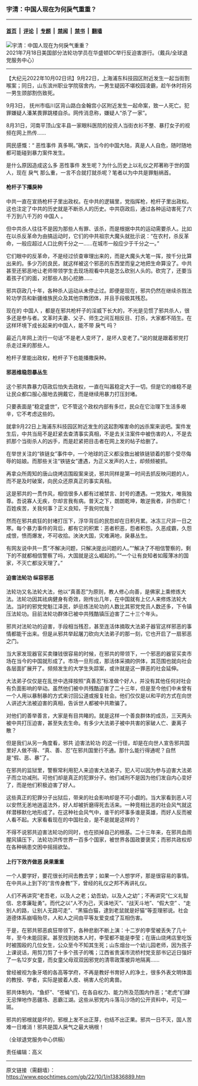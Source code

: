 ### 宇清：中国人现在为何戾气重重？

---

#### [首页](../../../..?n13836889) &nbsp;|&nbsp; [评论](../../../../../epoch-comment?n13836889) &nbsp;|&nbsp; [专题](../../../../../epoch-special?n13836889) &nbsp;|&nbsp; [禁闻](../../../../../epoch-news?n13836889) &nbsp;|&nbsp; [禁书](../../../../../books?n13836889) &nbsp;|&nbsp; [翻墙](https://github.com/gfw-breaker/nogfw/blob/master/README.md?n13836889)


<div><img alt="宇清：中国人现在为何戾气重重？" class="attachment-djy_600_400 size-djy_600_400 wp-post-image" src="https://i.epochtimes.com/assets/uploads/2022/10/id13836892-2022-10-01_131600-600x400.jpg"/>
<div class="caption">
 2021年7月18日美国部分法轮功学员在华盛顿DC举行反迫害游行。（戴兵/全球退党服务中心）
</div></div><hr/><div class="post_content" id="artbody" itemprop="articleBody">
 <!-- article content begin -->
 <p>
  【大纪元2022年10月02日讯】9月22日，上海浦东科技园区附近发生一起当街割喉案；同日，山东滨州职业学院宿舍内，一男生疑因不堪校园凌霸，趁午休时将另一男生颈部割伤致死。
 </p>
 <p>
  9月3日， 抚州市临川区背山路白金翰宫小区附近发生一起命案，致一人死亡。犯罪嫌疑人潘某畏罪跳楼自杀。网传消息称，嫌疑人“杀了一家”。
 </p>
 <p>
  8月31日，河南平顶山宝丰县一家眼科医院的投资人当街衣衫不整、暴打女子的视频在网上热传……
 </p>
 <p>
  网民感慨：“
  <ok href="https://www.epochtimes.com/gb/tag/%E6%81%B6%E6%80%A7%E4%BA%8B%E4%BB%B6.html">
   恶性事件
  </ok>
  真多啊。”确实，当今的中国大陆，真是人人自危，随时随地都可能碰到暴力案件发生。
 </p>
 <p>
  是什么原因造成这么多
  <ok href="https://www.epochtimes.com/gb/tag/%E6%81%B6%E6%80%A7%E4%BA%8B%E4%BB%B6.html">
   恶性事件
  </ok>
  发生呢？为什么历史上以礼仪之邦著称于世的国人，现在
  <ok href="https://www.epochtimes.com/gb/tag/%E6%88%BE%E6%B0%94.html">
   戾气
  </ok>
  那么重，一言不合就打就杀呢？笔者以为中共是罪魁祸首。
 </p>
 <h4>
  枪杆子下播戾种
 </h4>
 <p>
  中共一直在宣扬枪杆子里出政权。在中共的逻辑里，党指挥枪，枪杆子里出政权。这也注定了中共的历史就是不断杀人的历史。中共窃政后，通过各种运动害死了六千万到八千万的
  <ok href="https://www.epochtimes.com/gb/tag/%E4%B8%AD%E5%9B%BD%E4%BA%BA.html">
   中国人
  </ok>
  。
 </p>
 <p>
  但中共杀人往往不是因为那些人有罪、该杀，而是根据中共的运动需要杀人。比如在以杀反革命为由搞运动时，它们的中共祖宗大魔头就批示说：“在农村，杀反革命，一般应超过人口比例千分之一……在城市一般应少于千分之一。”
 </p>
 <p>
  它们眼中的反革命，不是经过侦查审理出来的，而是大魔头大笔一挥，按千分比算出来的。多少万的良民，就这样被这个邪恶的东西堂而皇之地把生命算没了。中共甚至还邪恶地让老师带领学生去现场观看中共是怎么砍别人头的。砍完了，还要当着孩子们的面，对那些人剖心挖肺……
 </p>
 <p>
  邪共窃政几十年，各种杀人运动从未停止过。即便是现在，邪共仍然在继续杀戮法轮功学员和新疆维族民众及其他宗教团体，并且手段极其残忍。
 </p>
 <p>
  现在的
  <ok href="https://www.epochtimes.com/gb/tag/%E4%B8%AD%E5%9B%BD%E4%BA%BA.html">
   中国人
  </ok>
  ，都是在邪共枪杆子的淫威下长大的，不光是见惯了邪共杀人，很多还是参与者。文革时夫妻、父子、师生之间互相反目、打杀，大家都不陌生。在这样环境下成长起来的中国人，能不带
  <ok href="https://www.epochtimes.com/gb/tag/%E6%88%BE%E6%B0%94.html">
   戾气
  </ok>
  吗？
 </p>
 <p>
  最近几年网上流行一句话“不是老人变坏了，是坏人变老了。”说的就是跟着邪党打杀走过来的那些人。
 </p>
 <p>
  枪杆子里能出政权，枪杆子下也能播撒戾种。
 </p>
 <h4>
  邪恶维稳怨暴丛生
 </h4>
 <p>
  这个邪共靠暴力窃政后怕失去政权，一直在叫嚣稳定大于一切。但是它的维稳不是让民众都口服心服地去拥戴它，而是继续用暴力打压封堵。
 </p>
 <p>
  只要表面是“稳定盛世”，它不管这个政权内部有多烂，民众在它治理下生活多艰辛，它不考虑这些的。
 </p>
 <p>
  就拿9月22日上海浦东科技园区附近发生的这起割喉害命的凶杀案来说吧。案件发生后，中共当局不是赶紧去查清事实真相，不是去关注案件中被伤害的人，不是去抓那个当街杀人的凶手，而是赶紧把目击者在网上发的帖子给删了。
 </p>
 <p>
  在举世关注的“铁链女”事件中，一个地球的正义都没救出被铁链锁着的那个受尽侮辱的姑娘。而那些关注“铁链女”遭遇，为正义发声的人士，却频频被抓。
 </p>
 <p>
  再拿众所周知的唐山烧烤店围殴案来说，邪共同样是第一时间去抓反映问题的人，而不是及时破案，向民众还原真正的事实真相。
 </p>
 <p>
  这是邪共的一贯作风，相信很多人都有过被禁言、封号的遭遇。一党独大，唯我独尊。吾说寡人无疾，尔却言我有病。普天之下，朗朗乾坤，敢逆我者，非伤即亡！百姓疾苦，关我何事？正义良知，于我何忧哉？
 </p>
 <p>
  然而在邪共疯狂的封堵打压下，浮华背后的民怨却在日积月累。冰冻三尺非一日之寒。每个暴力事件的背后，都有它的积累：恶者积恶，怨者积怨。久恶成霸，久怨成恨，愤而爆发，不可收拾。泱泱大国，灾难满地，戾暴丛生。
 </p>
 <p>
  有网友说中共一贯“不解决问题，只解决提出问题的人。”“解决了不相信警察的，剩下的不就都相信警察了吗，大国就是这么崛起的。”“一个让有良知者如履薄冰的国家，不灭亡都没天理了。”
 </p>
 <h4>
  <ok href="https://www.epochtimes.com/gb/tag/%E8%BF%AB%E5%AE%B3%E6%B3%95%E8%BD%AE%E5%8A%9F.html">
   迫害法轮功
  </ok>
  纵容邪恶
 </h4>
 <p>
  法轮功又名法轮大法，他以“真善忍”为原则，教人修心向善，是佛家上乘修炼大法。法轮功因其祛病健身有奇效，刚传出几年，在中国就有上亿人来修炼法轮大法。当时的邪党党魁江泽民，妒忌炼法轮功的人数比其邪党党员人数还多，下令镇压法轮功。目前法轮功群体已被中共残酷镇压迫害了二十三个年头。
 </p>
 <p>
  邪共对法轮功的迫害，手段相当残忍，甚至连活体摘取大法弟子器官这样邪恶的事情都能干出来。但是从邪共举起屠刀砍向大法弟子的那一刻，它也开启了一扇邪恶之门。
 </p>
 <p>
  当大家发现器官买卖赚钱很容易的时候，在邪共的带领下，一个邪恶的器官买卖市场在当今的中国就形成了。市场一旦形成，那活体采摘的供体，其范围也就向社会各层面扩展开了。频频发生的大学生失踪案，或许就是这一罪恶的社会延伸。
 </p>
 <p>
  大法弟子仅仅是在乱世中选择按照“真善忍”标准做个好人，并没有其他任何对社会有负面影响的举动。虽然他们被中共残酷迫害了二十三年，但是至今他们中未曾有一个人用以暴制暴的方式来讨回公道或报复社会。他们仅仅是以和平的方式在向世人讲述大法被迫害的真相，告诉世人都被中共欺骗了。
 </p>
 <p>
  对他们的善举善言，大家是有目共睹的。就是这样一个善良群体的成员，三天两头被中共打压迫害，甚至失去生命。有多少大法弟子被中共害的家破人亡、妻离子散？
 </p>
 <p>
  但是我们从另一角度看，邪共
  <ok href="https://www.epochtimes.com/gb/tag/%E8%BF%AB%E5%AE%B3%E6%B3%95%E8%BD%AE%E5%8A%9F.html">
   迫害法轮功
  </ok>
  的这一行径，却是在向世人宣告邪共国里好人做不得、“真、善、忍”在邪共国里行不通。那什么能行得通呢？自然是“假、恶、暴”了。
 </p>
 <p>
  在邪共的监狱里，警察常利用犯人来迫害大法弟子。犯人可以因为参与迫害大法弟子而立功减刑。可他们却是真正的犯罪分子。他们减刑不是因为他们发自内心变好了，而是他们积极迫害了好人。
 </p>
 <p>
  这些真正的犯罪分子出狱后，带来的社会影响却是不可小觑的。当大家看到恶人可以安然无恙地逍遥法外，好人却被折磨得死去活来。一种竞相比恶的社会风气就这样潜移默化地形成了。在这种社会风气中，谁干的坏事多谁是英雄，而好人反而被人看不起。大家看看现在的中国社会，是不是就是这样的？
 </p>
 <p>
  不得不说邪共迫害法轮功的同时，也在损掉自己的根基。二十三年来，在邪共血雨腥风镇压下，法轮功洪传世界一百多个国家，被世界各国政要褒奖；而邪共政权却在各种祸患交困中摇摇欲坠。
 </p>
 <h4>
  上行下效齐做恶 戾果重重
 </h4>
 <p>
  一个人要学好，要花很长时间去教去学；如果一个人想学坏，那是很容易的事情。在中共从上到下的“言传身教”下，曾经的礼仪之邦不再讲礼仪。
 </p>
 <p>
  人们不再讲究“老吾老，以及人之老；幼吾幼，以及人之幼”；不再讲究“仁义礼智信、忠孝廉耻勇”。而代之以“人不为己，天诛地灭”、“战天斗地”、“假大空” 、“走别人的路，让别人无路可走”、“黑猫白猫，逮到老鼠就是好猫”等歪理邪说。社会道德体系崩塌殆尽，人和人之间由平等友爱变成了互相伤害。
 </p>
 <p>
  于是，在邪共邪恶疯狂带领下，各种悲剧不断上演：十二岁的李莹被丢失了几十年，至今未能回家。甚至找到她本人时，李莹都不能是李莹；在唐山烧烤店里吃饭时被围殴的几位女生，公众至今不知其生死；山东烟台一个幼儿园老师，因为孩子上课说话，用剪刀剪了十多个孩子的嘴；江西省贵溪市流桥村党支部书记近日强奸了一名12岁女童，而女童父母双双因邪党的清零政策被异地隔离……
 </p>
 <p>
  曾经被视为象牙塔的各高等学府，不再是教好书育好人的净土，很多外表文明体面的教授、学者，实际是披着人皮、祸害人伦的禽兽。
 </p>
 <p>
  邪共体制内，“鱼虾”、“苍蝇”们，在各自权力、能力所及范围内作恶；“老虎”们肆无忌惮地作恶疆场、恶霸江湖。这些从邪党内斗落马沙场的公开资料中，可见一斑。
 </p>
 <p>
  邪共的邪根就是坏的，邪根上发不出正芽，也结不出正果。邪共一日不灭，国人苦难一日难消！邪共是国人戾气之最大祸根！
 </p>
 <p>
  （全球退党服务中心供稿）
 </p>
 <p>
  责任编辑：高义
 </p>
 <!-- article content end -->
 <div id="below_article_ad">
 </div>
</div>


---

原文链接（需翻墙）：https://www.epochtimes.com/gb/22/10/1/n13836889.htm